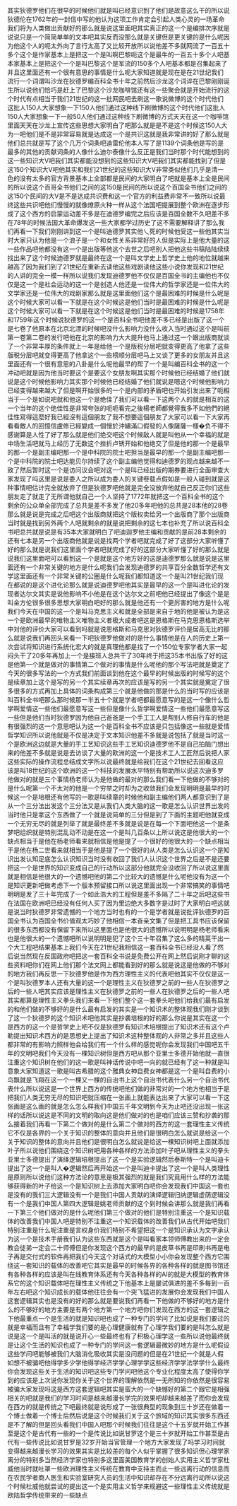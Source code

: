 其实狄德罗他们在很早的时候他们就是叫已经意识到了他们是故意这么干的所以说狄德伦在1762年的一封信中写的他认为这项工作肯定会引起人类心灵的一场革命我们将为人类做出贡献好的那么就是说这里面吧其实真正的这一个是编排次序就是说说只是一个简简单单的文本吧其实反而没那么就是关键但是更关键的是什么呢因为他这个人的呃太外向了言行太高了又比较开放所以说他差不多就网流了一百五十多个这个是作家基本上是把这一个是叫啊巴黎呃这个是最牛的一百五十多个人吧基本家基本上是把这个一个是叫巴黎这个是军流的150多个人吧基本都是召集起来了并且这里面还有一个很有意思的事情是什么呢大家知道就是现在是在21世纪我们流行一个词谓叫沙龙在狄德罗编百科全书十年之前然后沙龙这个词谇在巴黎刚刚诞生所以说他们恰巧是赶上了巴黎这个沙龙咖啡馆还有这一些聚会就是开始流行的这个时代有点相当于我们21世纪的这一批网民吧去刷这一歌说微博的这个时代他们这批人150人大家想象一下150人他们通过这种线下刷微博的这个时代他们这批人150人大家想象一下一般50人他们通过这种线下刷微博的方式天天在这一个咖啡馆里面天天在沙龙上宣传这些思想大家明白了吧那么就是是不是这个时候这150人大为一吧他们是不是非常容易就是达成这一个是共识这就是我非常讲的好了那么就是他们总共就是写了这个几万个词条吧迪雷伦他本人写了是1139个词条他是写的是最多的其他的贡献词条的人像什么迪尔泰像什么反正是我们当时那个时代能想到的这一些知识大V吧我们其实都能没想到的这些知识大V吧我们其实都能找到了但是这150个知识大V吧他其实和我们21世纪的这些知识大V非常类似他们几乎是清一色的没有太多的官方背景基本上全部都是民间的大家明白了吧就是基本上全是民间的所以说这个百哥全书他们之间的这150是民间的所以说这个百国全书他们之间的这150个民间的大V是不是达成共识费和这一个官方的利益费非常不一致所以说最终这些共识吧他们慢慢的就像燎原火种一样从这个法国吧提展到整个欧洲在逐步形成了这个西方的启蒙运动差不多是在迪德罗编完之后应该是百国全数不久吧差不多在78年的时候法国大革命爆发这一些大家都学过历史了这不需要解释讲了那么我们再看一下我们刚刚讲到这一个是叫迪德罗其实他乀死的时候他受这一些他其实当时大家只认为他是一个浪子是一个和女性关系非常好的人但是实际上是他大量的这一些作品吧他都没有这一个是出版等他这个去世之后吧别人把他这些书稿陆陆续续找出来了这个时候迪德罗就是最终在这一个是叫文学史上哲学史上他的地位就越来越高了因为我们到了21世纪在重新去读他这些戏剧读他这些小说你发现和21世纪的人讲的完全一模一样所以说我们发现迪德罗他不仅仅是百国全书的主编他也不仅仅是这一个是社会运动的这一个是创造人他还是一位伟大的哲学家还是一位伟大的文学家还是一位伟大的戏剧家那么就是这里面他们这个是最困难的时候是什么呢是这个时候大家可以看一下就是在这个时候这是他们当时是最困难的时候是什么呢是这个时候大家可以看一下就是在这个时候这是他们当时是最困难的时候是1758年和1759年这个时候说狄德罗的这一个是百科全书吧他差不多已经是出版了这一个是七卷了他原本在北京北漂的时候吧没什么影响力没什么收入当时通过这个是叫前第一卷第二卷的发行吧他在北京的影响力大大提升他马上通过这一个跟出版商就谈了一个非常丰厚的条件就上一年是给他一个是版税分层吧就变得更高了他拿了这些版税分层吧就变得更高了他拿这个一些榜顺分层吧马上又谈了更多的女朋友并且这里面还有一个很有意思的八卦是什么呢他最早的帮了一个是叫编百科全书的这一个冲动吧就是因为他当时要这个是要这个女朋友啊其实那个时候他已经结婚了他们就说是这个时候他影响力其实那个时候他已经结婚了他们就说是嗯这个时候他影响力已经变得越来越大了但是啊开始很多的一个是内部的矛盾吧也开始引发出来了呃相当于一个是如说吧就和他这一个是绝佳了我们可以看一下这两个人的就是相互的这一个当年的这个绝佳性是非常夸张的呃呃看完之後楊老師都覺得我多不如他們的絕佳性寫得這麼好我已經沒有這個朋友了我不想要這個朋友了大家可以看一下大家再看看敵人的回憶信盧修已經變成一個慢於沖繡滿口假發的人像薩薩一樣�负不得不感谢算是人性了好了那么就是他们绝交吧这个时候敌人就是叫他从一个幸福的就是中场生活吧就马上经历了无数这个挫折卢锈开始和他绝交了但是他的那一个是最早的那一个是副主编吧那一个是中科院的院士吧担当是最早的那一个是副主编吧那一个是中科院的院士吧达能贝尔持续了这个副主编他觉得和迪德罗的观点越来越不一致了然后暂时这一个是访问议会吧对这一个是叫已经出版的期券要进行全面审查大家发现了吗这里是说是委人之所以成为委人的关键卷载点假如是一般人碰到就是这种事情吧估计完全就放弃了但是狄德罗吧他就是完全没放弃他就自己反正你们这些朋友走了就走了无所谓他就自己一个人坚持了1772年就把这一个百科全书的这个剩余的公众单全部完成了总共是差不多发了他20多年吧他的总共是28本他的28卷那么就是说是完成之后吧这个出版商就把这个版权卖给另一个出版商了那个出版商当时就是找到另外两个人吧就剩余的就是说把剩余的这七本也补充了所以说百科全书吧总共就是说是有35本大家就明白了吧迪迦罗他主编和贡献的是前28本剩余的还有七本是另一个出版商他就是说是找两个学者吧就完成了好了这部分大家听懂了好的那么就是说我们这里面个学者吧就完成了好的这部分大家听懂了好的那么就是说我们这里面吧可以看到这一个是就是这个地方好的这是迪德罗那么就是说是这里面还有一个非常关键的地方是什么呢我们会发现迪德罗的共享百分全数哲学还有文学这里面还有一个非常关键的公圈是什么呢我们都知道这一个是叫21世纪我们现在都说的是这个进化论那么就是说迪德罗吧他其实是最早的这一个是叫进化论的发现者达尔文其实是说他影响不小他是在这个达尔文之前吧他已经提出了像这个是是叫金方伦很多很多思想大家明白吧好的那么就是他还有一个更厉害的地方是什么呢我们今天在中国的这一个是叫马克思主义和就是全部是来自于地的他是被认为是这一个是欧洲最早的唯物主义唯物主义者极大成者吧这是恩格斯在马克思恩格斯选举中对他的评价大家可以看到吗就是说恩格斯和马克思对狄德罗评价是居高无比的那么就是说我们再回头来看一下吧狄德罗他做对的是什么事情他是在人的历史上第一次尝试将知识进行系统化宏大的就是真理他都是找了一个150位专家学者大家一起闷头干了20多年再加上一个是接班人总共干了30年终于把这35本书出版了好的这是他第一个就是做对的事情第二个做对的事情是什么呢他的那个写法吧就是奠定了今天的很多写法的一个方式我们前面谈到他在这个最早的时候出版的时候写的这个是续章加上这个是写的另一个其实续章再次的应该是写的另一个其实就是奠定了很多很多的方式再加上具体的词条构成第三个就是他做的那是什么的当时写的应该是叫百科全书吧那么那时候那一半五十个就是学者吧都最愿意写的是这一个像什么哲学啊爱情这一些他们最愿意写这一些但是像什么哲学啊爱情这一些他们最愿意写这一些但是他们当时狄德罗因为他自己爸爸是一个手工工人是帮别人修自行车的他是有很强烈的这一个意思吧认为这一个是百科全书不应该是只包括像这一些就是爱情哲学知识所以说他就是不仅是决定于文本知识他差不多就是说包括了就是当时这一个是欧洲这边就是大量的手工艺知识这些手工艺知识迪德罗他不是自己拍脑门想出来的他差不多就是说是去访谈了大量的欧洲的这一个是技术工人工匠然后说把人家这些实际的操作流程总结成文字所以说最终就是给我们在这个21世纪去回看这应该是叫18世纪的这个欧洲的这一个科技的发展水平特别有帮助所以说这次迪多罗他做对的就是三个事情杨老师认为是他做的最对的那么我们看一下他做的不够对的是什么呢第一个不太对的他是一个穷举之时却为之收敛我们会发现明明是最早的时候这一个是培根还有他写的一歌是叫续章的时候他和副主编他们两人都意识到了是从一个三分法出发这个三分法又是从我们人类大脑的这一歌是怎么认识世界出发的当时他只是拿这个东西做了一个就是说简单的三分但是到了下面的主题吧他就变成一个无穷无尽的就是列举了就是最终差不多就是说是在每一个下面吧他这一个是条梦吧组织就是特别混乱动不动是在这一个是叫几百条以上所以说这是他很大的一个缺点相当于是他在杨老师看来就相信是他是提了一个很好的他很大的一个缺点相当于是他在杨二世看来就相当于是他是提了一个很好的从人类是怎么认识这一个是知识出发认知足底怎么认识知识当时没有收回了我们人认识这个世界之后是不是还要把这一个是世界的知识变成自己的行动所以这部分他就完全没收回了所以说这里面就是相信是他很大的一个遗憾吧他的第二个比较大的遗憾是什么呢他没有为这一个是知识更新吧做考虑下一个版本预留接口所以说这里面出现一个非常搞笑的事情吧明明是发了三十年完成了一个如此浩大的工程但是差不多隔了二十年之后吧这些书在法国在欧洲吧已经没有任何人买了因为里边绝大多数字是过时了大家明白吧这就是说当时狄德罗非常遗憾的一个地方当时也有的一个是学者就是说批评狄德罗的百国全书认为百国全书价值观太巧妙了他相信一本奋亲文集了但是把工具书应该保留的很多东西都没有保留下来所以这里面也是他很大的遗憾所以说明明是杨老师看来也是他很大的一个遗憾吧所以说明明是犯了这个三十年召集了这么多的精英干出一个大工程吧结果基本上我们今天在21世纪我相信这一套百科全书已经没人看了然后说当然现在反国政府吧把这一套百科全书说是免费公开在网上然后说刚才聊的这些资料吧你们在网上他们那个法文网上都能看到好的那么就是说这是他做的不够对的地方我们再反思一下狄德罗他是作为西方理性主义的代表吧他其实不仅仅是这一个是叫狄德罗本人还有大量的这一个是理性主义在狄德罗之前的一些人在狄德罗之后的一些人吧其实应该是理性主义在狄德罗之前的一些人在狄德罗之后的一些人吧其实都算是理性主义拳头我们来看一下他们整个这一套拳头吧他们给我们最有启发的和他们做的不够好的是什么最有启发的其实是一个知识术的整体观我们刚才谈到了这一个狄德罗的这个知识术吧他其实是抄袭培根的好的那么你说是其实在这一个是西方的这一个是哲学史上吧不仅是狄德罗有知识术培根提出了知识术还有这个卢勒提出知识术西方的是思想史上提出了知识术这种整体观的人非常之多并且这些人都非常的有影响力照样他会给我们有一个什么样的感觉呢你会发现我们中国吧五千年的文明吧我们今天没有一棵知识树但是西方吧从那个亚里士多德开始他就一直很注重这个知识树在他们的这一歌是叫神话传说中吧一向的就已经有了这一种就是叫意象大家知道这一歌是叫古希腊的这个雅典女神自费女神都是这一个是叫自费的小鸟飘就是飞翔在这一个一棵又一棵的自治书上这个自治书代表什么另一个自治书代表什么所以说这是一个世界上西方的传统吧他们做的非常对的一个地方他相当于是把我们人类无穷无尽的知识吧就压缩在一张画上就能表达出来了大家可以看一下这张画是这么画的就是怎么怎么样我们中国五千年文明到今天为止吧还没出现一张这样的话所以说这是不同的文明的取向这是他们做对的也是咱们应该三赞和抄袭的那么接着我们再看一下第二个做对的是什么第二个做对的西方的这一套理性主义传统它不仅是各界的一个关于知识的整体的意向并且他们是很明白怎么就说是给这一个关于知识的整体的意向并且他们是很明白怎么就说是给这一棵知识树吧上面就添加叶子所以说他们围绕这个知识树吧用各种各样的方法添加叶子吧从理性主义的拳头亚里士多德提出了演绎逻辑培根提出了这一个是实验逻辑然后泰斯特一个是叫迪卡提出了这一个是叫人�逻辑然后再开始这一个是叫迪卡提出了这一个是叫人类理性是原则所以说他们这种方法论的意思是极其强烈的就是我们究竟用什么样的方法能够获得新的叶子给这一个是知识树上去添加大家明白吧你会发现我们中国这一套也是没有的我们三大逻辑没有一个是我们中国人贡献的演绎逻辑归纳逻辑虚荫逻辑没有一个是我们中国人第四大逻辑是姚老师贡献的这个到时候会讲那么就是我们再看一下第三个他们做对的是什么呢他们第三个做对的他们是特别注重这一个是知识载体的改善我们中国人吧是特别不注重这一个知识载体的改善我们从古代开始吧我们特别注重是什么呢注重是言权身价我们特别不希望把这一个是知识承认为文字承认为这一个是技术手册我们认为这些东西就是这个是叫看家本领师傅教出来的一定会教会徒弟一定会二十师傅但是你发现这个西方的最早的是皮草书再是印刷书再是电子再是交付式的软件再把我们今天这个对话式的大模型小小你会发现整个西方它围绕这一套知识的载体的改善吧它其实是最早的时候各界的各种各样的就是图书馆还有各种各样的应该是叫在线教育体系还有今天各种各样的AI的就是大模型的教育体系它的这个知识载体吧在理性主义传统之下他基本上是屡试俱进的差不多每到一百年左右吧这个知识成长的载体他往往会有一个突飞猛进的发展你会发现我们中国人这套逻辑其实也是没有的好的那么就是要说我们再看一下他做的不够好的地方是什么的不够好的地方主要是有两个地方第一个地方吧你们发现在西方的这一套逻辑之下他最重点一个是生活的就是知识吧也成了一种专门的学问了比如说是我们要过的就是幸福而且有了幸福学我们要的是心理健康就有了心理学我们要的是叫怎么就是说是这一个是叫活的就是说开心一些最终也有了积极心理学这一些所以说他最终就是让这个生活的知识也成了一种专门的学问这一套逻辑最微妙的地方是什么呢假设这些学问吧能够被我们大脑消化吸收其实是没问题的但是在21世纪一个就是人假如想不被骗吧他得学多少学他得学经济学学心理学学这些经济学学法学学什么最终你会发现这些关于生活的知识吧这些专门学问吧他这个专业化程度太高了使得你学到的应该是上次说你发现你关于这个世界的理解依然是一无所知的你依然是很容易被骗大家发现吗这是西方这套逻辑吧其实是蛮大的一个缺憾好的第二个跟它是相强相关的吧就是我们的学习时间是越来越漫长学完的效果吧却越来越差了而你会发现在西方的就是传统之下吧最终就是说形成了一张很典型的现象到三十岁还在做着一个博士做着一个博士后然后说是这个时候我们关于这个旅域的知识其实很多东西还是不了解的但是回头看我们中国人吧那个时候我们往往是这个十五岁就开始工作甚至是这个是古代有一些的一个是传说比如说甘罗这个是三十岁就开始工作甚至是古代有一些传说比如说甘罗是32岁开始当官管理一个地方大家发现了吗学习时间就变得越来越漫长学习的效果其实是比较差的每个人似乎掌握了很多知识但心理学家离分的特别多当然经济学家也特别多这里面美国教育学的创始人实用主义哲学家杜威他当时就吐罩一些欧洲理性主义传统在教育中支持主而止一些远离行动的信息而在农民学者商人医生和实验室研究人员的生活中知识却存在不分远离行动所以说这个时候杜威他就尝试的提出这一个是实用主义哲学来规避这一些理性主义传统就是欧陆哲学传统带来的一些缺点